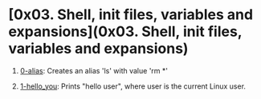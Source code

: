 # [0x03. Shell, init files, variables and expansions](0x03. Shell, init files, variables and expansions)

1. [0-alias](0-alias): Creates an alias 'ls' with value 'rm *'

2. [1-hello_you](1-hello_you): Prints "hello user", where user is the current Linux user.

